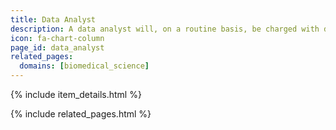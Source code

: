 ```yaml
---
title: Data Analyst
description: A data analyst will, on a routine basis, be charged with data wrangling, checking consistency of data, and for the analytic process by which is it appraised or evaluated, including using the data with various tools, applying specific algorithms, etc. In this context, an analyst may consider packing inputs or outputs from their routine work as RO-crates, perhaps for archiving or for sharing.
icon: fa-chart-column
page_id: data_analyst
related_pages: 
  domains: [biomedical_science]
---
```

{% include item_details.html %}

{% include related_pages.html %}
